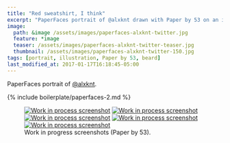 ```yaml
---
title: "Red sweatshirt, I think"
excerpt: "PaperFaces portrait of @alxknt drawn with Paper by 53 on an iPad."
image: 
  path: &image /assets/images/paperfaces-alxknt-twitter.jpg 
  feature: *image
  teaser: /assets/images/paperfaces-alxknt-twitter-teaser.jpg
  thumbnail: /assets/images/paperfaces-alxknt-twitter-150.jpg
tags: [portrait, illustration, Paper by 53, beard]
last_modified_at: 2017-01-17T16:18:45-05:00
---
```


PaperFaces portrait of [@alxknt](http://twitter.com/alxknt).

{% include boilerplate/paperfaces-2.md %}

<figure class="third">
	<a href="/assets/images/paperfaces-alxknt-process-1-lg.jpg"><img src="/assets/images/paperfaces-alxknt-process-1-750.jpg" alt="Work in process screenshot"></a>
	<a href="/assets/images/paperfaces-alxknt-process-2-lg.jpg"><img src="/assets/images/paperfaces-alxknt-process-2-600.jpg" alt="Work in process screenshot"></a>
	<a href="/assets/images/paperfaces-alxknt-process-3-lg.jpg"><img src="/assets/images/paperfaces-alxknt-process-3-600.jpg" alt="Work in process screenshot"></a>
	<a href="/assets/images/paperfaces-alxknt-process-4-lg.jpg"><img src="/assets/images/paperfaces-alxknt-process-4-600.jpg" alt="Work in process screenshot"></a>
	<a href="/assets/images/paperfaces-alxknt-process-5-lg.jpg"><img src="/assets/images/paperfaces-alxknt-process-5-600.jpg" alt="Work in process screenshot"></a>
	<figcaption>Work in progress screenshots (Paper by 53).</figcaption>
</figure>
